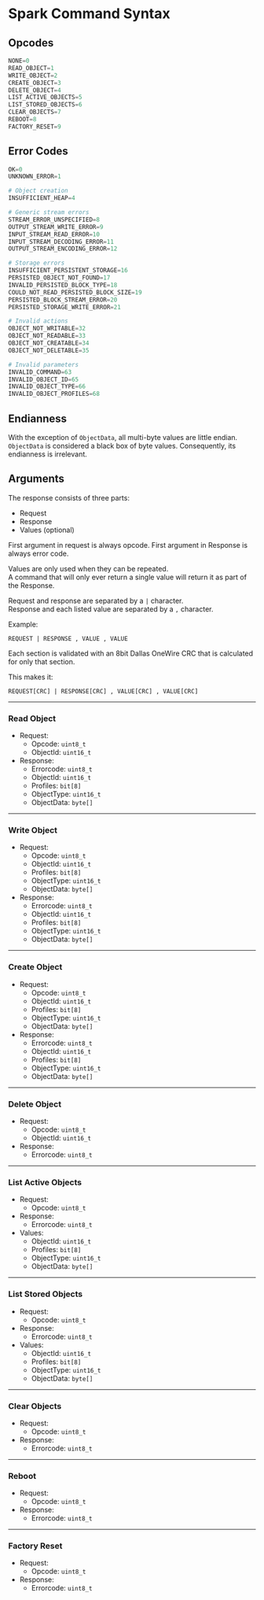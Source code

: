 # Spark Command Syntax

## Opcodes

```python
NONE=0
READ_OBJECT=1
WRITE_OBJECT=2
CREATE_OBJECT=3
DELETE_OBJECT=4
LIST_ACTIVE_OBJECTS=5
LIST_STORED_OBJECTS=6
CLEAR_OBJECTS=7
REBOOT=8
FACTORY_RESET=9
```

## Error Codes

```python
OK=0
UNKNOWN_ERROR=1

# Object creation
INSUFFICIENT_HEAP=4

# Generic stream errors
STREAM_ERROR_UNSPECIFIED=8
OUTPUT_STREAM_WRITE_ERROR=9
INPUT_STREAM_READ_ERROR=10
INPUT_STREAM_DECODING_ERROR=11
OUTPUT_STREAM_ENCODING_ERROR=12

# Storage errors
INSUFFICIENT_PERSISTENT_STORAGE=16
PERSISTED_OBJECT_NOT_FOUND=17
INVALID_PERSISTED_BLOCK_TYPE=18
COULD_NOT_READ_PERSISTED_BLOCK_SIZE=19
PERSISTED_BLOCK_STREAM_ERROR=20
PERSISTED_STORAGE_WRITE_ERROR=21

# Invalid actions
OBJECT_NOT_WRITABLE=32
OBJECT_NOT_READABLE=33
OBJECT_NOT_CREATABLE=34
OBJECT_NOT_DELETABLE=35

# Invalid parameters
INVALID_COMMAND=63
INVALID_OBJECT_ID=65
INVALID_OBJECT_TYPE=66
INVALID_OBJECT_PROFILES=68
```

## Endianness

With the exception of `ObjectData`, all multi-byte values are little endian. </br>
`ObjectData` is considered a black box of byte values. Consequently, its endianness is irrelevant.

## Arguments

The response consists of three parts:
- Request
- Response
- Values (optional)

First argument in request is always opcode. First argument in Response is always error code.

Values are only used when they can be repeated. </br>
A command that will only ever return a single value will return it as part of the Response.

Request and response are separated by a `|` character. </br>
Response and each listed value are separated by a `,` character.

Example:
```
REQUEST | RESPONSE , VALUE , VALUE
```

Each section is validated with an 8bit Dallas OneWire CRC that is calculated for only that section.

This makes it:
```
REQUEST[CRC] | RESPONSE[CRC] , VALUE[CRC] , VALUE[CRC]
```

---
### Read Object

- Request:
    - Opcode: `uint8_t`
    - ObjectId: `uint16_t`
- Response:
    - Errorcode: `uint8_t`
    - ObjectId: `uint16_t`
    - Profiles: `bit[8]`
    - ObjectType: `uint16_t`
    - ObjectData: `byte[]`

---
### Write Object

- Request:
    - Opcode: `uint8_t`
    - ObjectId: `uint16_t`
    - Profiles: `bit[8]`
    - ObjectType: `uint16_t`
    - ObjectData: `byte[]`
- Response:
    - Errorcode: `uint8_t`
    - ObjectId: `uint16_t`
    - Profiles: `bit[8]`
    - ObjectType: `uint16_t`
    - ObjectData: `byte[]`

---
### Create Object

- Request:
    - Opcode: `uint8_t`
    - ObjectId: `uint16_t`
    - Profiles: `bit[8]`
    - ObjectType: `uint16_t`
    - ObjectData: `byte[]`
- Response:
    - Errorcode: `uint8_t`
    - ObjectId: `uint16_t`
    - Profiles: `bit[8]`
    - ObjectType: `uint16_t`
    - ObjectData: `byte[]`

---
### Delete Object

- Request:
    - Opcode: `uint8_t`
    - ObjectId: `uint16_t`
- Response:
    - Errorcode: `uint8_t`

---
### List Active Objects

- Request:
    - Opcode: `uint8_t`
- Response:
    - Errorcode: `uint8_t`
- Values:
    - ObjectId: `uint16_t`
    - Profiles: `bit[8]`
    - ObjectType: `uint16_t`
    - ObjectData: `byte[]`

---
### List Stored Objects

- Request:
    - Opcode: `uint8_t`
- Response:
    - Errorcode: `uint8_t`
- Values:
    - ObjectId: `uint16_t`
    - Profiles: `bit[8]`
    - ObjectType: `uint16_t`
    - ObjectData: `byte[]`

---
### Clear Objects

* Request:
    * Opcode: `uint8_t`
* Response:
    * Errorcode: `uint8_t`

---
### Reboot

* Request:
    * Opcode: `uint8_t`
* Response:
    * Errorcode: `uint8_t`

---
### Factory Reset

* Request:
    * Opcode: `uint8_t`
* Response:
    * Errorcode: `uint8_t`

